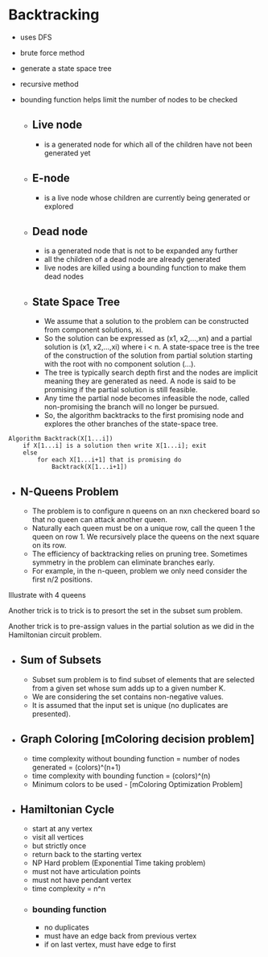 # Backtracking

- uses DFS
- brute force method
- generate a state space tree
- recursive method
- bounding function helps limit the number of nodes to be checked

  - ## Live node 
    - is a generated node for which all of the children have not been generated yet

  - ## E-node 
    - is a live node whose children are currently being generated or explored
  - ## Dead node 
    - is a generated node that is not to be expanded any further
    - all the children of a dead node are already generated
    - live nodes are killed using a bounding function to make them dead nodes
  - ## State Space Tree
    - We assume that a solution to the problem can be constructed from component solutions, xi. 
    - So the solution can be expressed as (x1, x2,...,xn) and a partial solution is (x1, x2,...,xi) where i < n. A state-space tree is the tree of the construction of the solution from partial solution starting with the root with no component solution (...).
    - The tree is typically search depth first and the nodes are implicit meaning they are generated as need. A node is said to be promising if the partial solution is still feasible. 
    - Any time the partial node becomes infeasible the node, called non-promising the branch will no longer be pursued. 
    - So, the algorithm backtracks to the first promising node and explores the other branches of the state-space tree.


```
Algorithm Backtrack(X[1...i])
    if X[1...i] is a solution then write X[1...i]; exit
    else
        for each X[1...i+1] that is promising do
            Backtrack(X[1...i+1])
```



- ## N-Queens Problem 

  - The problem is to configure n queens on an nxn checkered board so that no queen can attack another queen. 
  - Naturally each queen must be on a unique row, call the queen 1 the queen on row 1. We recursively place the queens on the next square on its row. 
  - The efficiency of backtracking relies on pruning tree. Sometimes symmetry in the problem can eliminate branches early. 
  - For example, in the n-queen, problem we only need consider the first n/2 positions.

Illustrate with 4 queens 

Another trick is to trick is to presort the set in the subset sum problem.

 

Another trick is to pre-assign values in the partial solution as we did in the Hamiltonian circuit problem.


- ## Sum of Subsets
  - Subset sum problem is to find subset of elements that are selected from a given set whose sum adds up to a given number K. 
  - We are considering the set contains non-negative values. 
  - It is assumed that the input set is unique (no duplicates are presented).


- ## Graph Coloring [mColoring decision problem]
  - time complexity without bounding function = number of nodes generated = (colors)^(n+1)
  - time complexity with bounding function = (colors)^(n)
  - Minimum colors to be used - [mColoring Optimization Problem]
- ## Hamiltonian Cycle
  - start at any vertex
  - visit all vertices
  - but strictly once
  - return back to the starting vertex
  - NP Hard problem (Exponential Time taking problem)
  - must not have articulation points
  - must not have pendant vertex
  - time complexity = n^n
  - ### bounding function
    - no duplicates
    - must have an edge back from previous vertex
    - if on last vertex, must have edge to first

